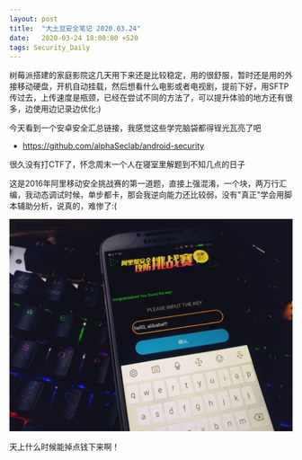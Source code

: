 ```yaml
---
layout: post
title:  "大土豆安全笔记 2020.03.24"
date:   2020-03-24 18:00:00 +520
tags: Security_Daily
---
```


树莓派搭建的家庭影院这几天用下来还是比较稳定，用的很舒服，暂时还是用的外接移动硬盘，开机自动挂载，然后想看什么电影或者电视剧，提前下好，用SFTP传过去，上传速度是瓶颈，已经在尝试不同的方法了，可以提升体验的地方还有很多，边使用边记录边优化:)

今天看到一个安卓安全汇总链接，我感觉这些学完脑袋都得锃光瓦亮了吧
- https://github.com/alphaSeclab/android-security

很久没有打CTF了，怀念周末一个人在寝室里解题到不知几点的日子

这是2016年阿里移动安全挑战赛的第一道题，直接上强混淆，一个块，两万行汇编，我动态调试时候，单步都卡，那会我逆向能力还比较弱，没有"真正"学会用脚本辅助分析，说真的，难惨了:(

![IMAGE](/assets/resources/CB05742D636BD0178B8885EFEFC87476.jpg)

天上什么时候能掉点钱下来啊！
